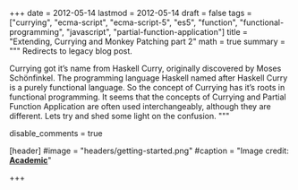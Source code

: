 +++
date = 2012-05-14
lastmod = 2012-05-14
draft = false
tags = ["currying", "ecma-script", "ecma-script-5", "es5", "function", "functional-programming", "javascript", "partial-function-application"]
title = "Extending, Currying and Monkey Patching part 2"
math = true
summary = """
Redirects to legacy blog post.

Currying got it’s name from Haskell Curry, originally discovered by Moses Schönfinkel. The programming language Haskell named after Haskell Curry is a purely functional language. So the concept of Currying has it’s roots in functional programming. It seems that the concepts of Currying and Partial Function Application are often used interchangeably, although they are different. Lets try and shed some light on the confusion.
"""

disable_comments = true

[header]
#image = "headers/getting-started.png"
#caption = "Image credit: [**Academic**](https://github.com/gcushen/hugo-academic/)"

+++

<html>
  <head>
    <title>Extending, Currying and Monkey Patching. part 2</title>
    <link rel="canonical" href="https://binarymist.wordpress.com/2012/05/14/extending-currying-and-monkey-patching-part-2/"/>
    <meta http-equiv="content-type" content="text/html; charset=utf-8"/>
    <meta http-equiv="refresh" content="2; url=https://binarymist.wordpress.com/2012/05/14/extending-currying-and-monkey-patching-part-2/"/>
  </head>
</html>

